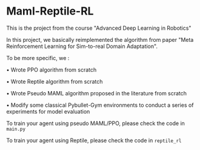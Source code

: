 # Maml-Reptile-RL
This is the project from the course "Advanced Deep Learning in Robotics"

In this project, we basically reimplemented the algorithm from paper "Meta Reinforcement Learning for Sim-to-real Domain Adaptation".

To be more specific, we :

• Wrote PPO algorithm from scratch

• Wrote Reptile algorithm from scratch

• Wrote Pseudo MAML algorithm proposed in the literature from scratch

• Modify some classical Pybullet-Gym environments to conduct a series of experiments for model evaluation

To train your agent using pseudo MAML/PPO, please check the code in `main.py`

To train your agent using Reptile, please check the code in `reptile_rl`
